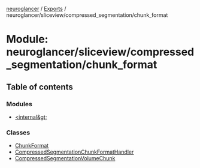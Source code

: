 [neuroglancer](../README.md) / [Exports](../modules.md) / neuroglancer/sliceview/compressed\_segmentation/chunk\_format

# Module: neuroglancer/sliceview/compressed\_segmentation/chunk\_format

## Table of contents

### Modules

- [&lt;internal\&gt;](neuroglancer_sliceview_compressed_segmentation_chunk_format._internal_.md)

### Classes

- [ChunkFormat](../classes/neuroglancer_sliceview_compressed_segmentation_chunk_format.ChunkFormat.md)
- [CompressedSegmentationChunkFormatHandler](../classes/neuroglancer_sliceview_compressed_segmentation_chunk_format.CompressedSegmentationChunkFormatHandler.md)
- [CompressedSegmentationVolumeChunk](../classes/neuroglancer_sliceview_compressed_segmentation_chunk_format.CompressedSegmentationVolumeChunk.md)
